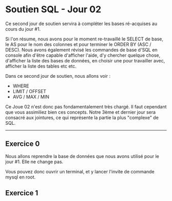 # Soutien SQL - Jour 02 #

Ce second jour de soutien servira à compléter les bases ré-acquises au cours du jour #1.

Si l'on résume, nous avons pour le moment re-travaillé le SELECT de base, le AS pour le nom des colonnes et pour terminer le ORDER BY (ASC / DESC).
Nous avons également révisé les commandes de base d'SQL en console afin d'être capable d'afficher l'aide, d'y chercher quelque chose, d'afficher la liste des bases de données, en choisir une pour travailler avec, afficher la liste des tables etc etc.

Dans ce second jour de soutien, nous allons voir :

- WHERE
- LIMIT / OFFSET
- AVG / MAX / MIN

Ce Joue 02 n'est donc pas fondamentalement très chargé. Il faut cependant que vous assimiliez bien ces concepts. Notre 3ème et dernier jour sera consacré aux jointures, ce qui représente la partie la plus "complexe" de SQL.

----------

## Exercice 0 ##

Nous allons reprendre la base de données que nous avons utilisé pour le jour #1. Elle ne change pas.

Vous pouvez donc ouvrir un terminal, et y lancer l'invite de commande mysql en root.

## Exercice 1 ##

